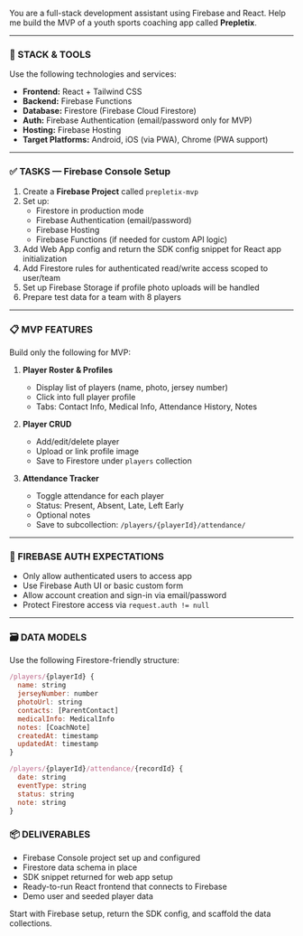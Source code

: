 You are a full-stack development assistant using Firebase and React. Help me build the MVP of a youth sports coaching app called **Prepletix**.

---

### 🔧 STACK & TOOLS

Use the following technologies and services:

- **Frontend:** React + Tailwind CSS
- **Backend:** Firebase Functions
- **Database:** Firestore (Firebase Cloud Firestore)
- **Auth:** Firebase Authentication (email/password only for MVP)
- **Hosting:** Firebase Hosting
- **Target Platforms:** Android, iOS (via PWA), Chrome (PWA support)

---

### ✅ TASKS — Firebase Console Setup

1. Create a **Firebase Project** called `prepletix-mvp`
2. Set up:
   - Firestore in production mode
   - Firebase Authentication (email/password)
   - Firebase Hosting
   - Firebase Functions (if needed for custom API logic)
3. Add Web App config and return the SDK config snippet for React app initialization
4. Add Firestore rules for authenticated read/write access scoped to user/team
5. Set up Firebase Storage if profile photo uploads will be handled
6. Prepare test data for a team with 8 players

---

### 📋 MVP FEATURES

Build only the following for MVP:

1. **Player Roster & Profiles**

   - Display list of players (name, photo, jersey number)
   - Click into full player profile
   - Tabs: Contact Info, Medical Info, Attendance History, Notes

2. **Player CRUD**

   - Add/edit/delete player
   - Upload or link profile image
   - Save to Firestore under `players` collection

3. **Attendance Tracker**
   - Toggle attendance for each player
   - Status: Present, Absent, Late, Left Early
   - Optional notes
   - Save to subcollection: `/players/{playerId}/attendance/`

---

### 🔐 FIREBASE AUTH EXPECTATIONS

- Only allow authenticated users to access app
- Use Firebase Auth UI or basic custom form
- Allow account creation and sign-in via email/password
- Protect Firestore access via `request.auth != null`

---

### 🗃️ DATA MODELS

Use the following Firestore-friendly structure:

```js
/players/{playerId} {
  name: string
  jerseyNumber: number
  photoUrl: string
  contacts: [ParentContact]
  medicalInfo: MedicalInfo
  notes: [CoachNote]
  createdAt: timestamp
  updatedAt: timestamp
}

/players/{playerId}/attendance/{recordId} {
  date: string
  eventType: string
  status: string
  note: string
}

```

### 📦 DELIVERABLES

- Firebase Console project set up and configured
- Firestore data schema in place
- SDK snippet returned for web app setup
- Ready-to-run React frontend that connects to Firebase
- Demo user and seeded player data

Start with Firebase setup, return the SDK config, and scaffold the data collections.
